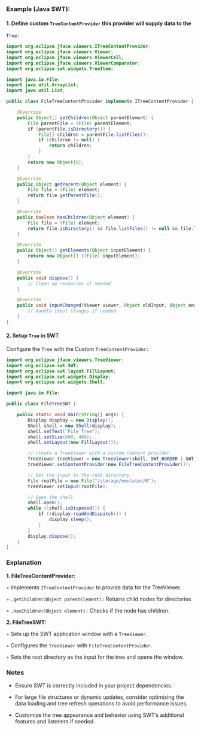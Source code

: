 ### Example (Java SWT):

#### 1. Define custom `TreeContentProvider` this provider will supply data to the 
`Tree:`

```java 
import org.eclipse.jface.viewers.ITreeContentProvider;
import org.eclipse.jface.viewers.Viewer;
import org.eclipse.jface.viewers.ViewerCell;
import org.eclipse.jface.viewers.ViewerComparator;
import org.eclipse.swt.widgets.TreeItem;

import java.io.File;
import java.util.ArrayList;
import java.util.List;

public class FileTreeContentProvider implements ITreeContentProvider {

    @Override
    public Object[] getChildren(Object parentElement) {
        File parentFile = (File) parentElement;
        if (parentFile.isDirectory()) {
            File[] children = parentFile.listFiles();
            if (children != null) {
                return children;
            }
        }
        return new Object[0];
    }

    @Override
    public Object getParent(Object element) {
        File file = (File) element;
        return file.getParentFile();
    }

    @Override
    public boolean hasChildren(Object element) {
        File file = (File) element;
        return file.isDirectory() && file.listFiles() != null && file.listFiles().length > 0;
    }

    @Override
    public Object[] getElements(Object inputElement) {
        return new Object[] {(File) inputElement};
    }

    @Override
    public void dispose() {
        // Clean up resources if needed
    }

    @Override
    public void inputChanged(Viewer viewer, Object oldInput, Object newInput) {
        // Handle input changes if needed
    }
}
```

#### 2. Setup `Tree` in SWT

Configure the `Tree` with the Custom `TreeContentProvider:`

```java
import org.eclipse.jface.viewers.TreeViewer;
import org.eclipse.swt.SWT;
import org.eclipse.swt.layout.FillLayout;
import org.eclipse.swt.widgets.Display;
import org.eclipse.swt.widgets.Shell;

import java.io.File;

public class FileTreeSWT {

    public static void main(String[] args) {
        Display display = new Display();
        Shell shell = new Shell(display);
        shell.setText("File Tree");
        shell.setSize(600, 400);
        shell.setLayout(new FillLayout());

        // Create a TreeViewer with a custom content provider
        TreeViewer treeViewer = new TreeViewer(shell, SWT.BORDER | SWT.V_SCROLL | SWT.H_SCROLL);
        treeViewer.setContentProvider(new FileTreeContentProvider());

        // Set the input to the root directory
        File rootFile = new File("/storage/emulated/0");
        treeViewer.setInput(rootFile);

        // Open the shell
        shell.open();
        while (!shell.isDisposed()) {
            if (!display.readAndDispatch()) {
                display.sleep();
            }
        }
        display.dispose();
    }
}
```

### Explanation 

**1. FileTreeContentProvider:**

   &#9702; Implements `ITreeContentProvider` to provide data for the TreeViewer.

   &#9702; `.getChildren(Object parentElement):` Returns child nodes for directories

   &#9702; `.hasChildren(Object element):` Checks if the node has children.

**2. FileTreeSWT:**

   &#9702; Sets up the SWT application window with a `TreeViewer`.

   &#9702; Configures the `TreeViewer` with `FileTreeContentProvider`.

   &#9702; Sets the root directory as the input for the tree and opens the window.

### Notes 

- Ensure SWT is correctly included in your project dependencies.

- For large file structures or dynamic updates, consider optimizing the data loading and tree refresh operations to avoid performance issues.

- Customize the tree appearance and behavior using SWT’s additional features and listeners if needed.